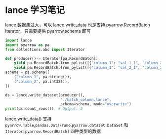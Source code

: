 # lance 学习笔记

lance 数据集过大，可以 lance.write_data 也是支持 pyarrow.RecordBatch Iterator，只需要提供 pyarrow.schema 即可

```python
import lance
import pyarrow as pa
from collections.abc import Iterator

def producer()-> Iterator[pa.RecordBatch]:
    yield pa.RecordBatch.from_pylist([{"column_1": "val_1_1", "column_2": 1}])
    yield pa.RecordBatch.from_pylist([{"column_1": "val_2_1", "column_2": 2}])
schema = pa.schema([
    ("column_1", pa.string()),
    ("column_2", pa.int32()),
])

ds = lance.write_dataset(producer(),
                         "./batch_column.lance",
                         schema=schema, mode="overwrite")
print(ds.count_rows())  # Output: 2
```

lance.write_data() 支持 ```pyarrow.Table```,```pandas.DataFrame```,```pyarrow.dataset.DataSet``` 和 ```Iterator[pyarrow.RecordBatch]``` 四种类型的数据

























